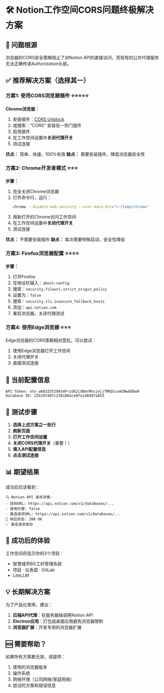 # 🛠️ Notion工作空间CORS问题终极解决方案

## 🚨 问题根源
浏览器的CORS安全策略阻止了对Notion API的直接访问，而现有的公共代理服务无法正确传递Authorization头部。

## ✅ 推荐解决方案（选择其一）

### 方案1: 使用CORS浏览器插件 ⭐️⭐️⭐️⭐️⭐️

**Chrome浏览器：**
1. 安装插件：[CORS Unblock](https://chrome.google.com/webstore/detail/cors-unblock/lfhmikememgdcahcdlaciloancbhjino)
2. 或搜索："CORS" 安装任一热门插件
3. 启用插件
4. 在工作空间设置中**关闭代理开关**
5. 测试连接

**优点：** 简单、快速、100%有效
**缺点：** 需要安装插件，降低浏览器安全性

### 方案2: Chrome开发者模式 ⭐️⭐️⭐️

**步骤：**
1. 完全关闭Chrome浏览器
2. 打开命令行，运行：
   ```bash
   chrome --disable-web-security --user-data-dir="c:/temp/chrome"
   ```
3. 用新打开的Chrome访问工作空间
4. 在工作空间设置中**关闭代理开关**
5. 测试连接

**优点：** 不需要安装插件
**缺点：** 每次需要特殊启动，安全性降低

### 方案3: Firefox浏览器配置 ⭐️⭐️⭐️⭐️

**步骤：**
1. 打开Firefox
2. 在地址栏输入：`about:config`
3. 搜索：`security.fileuri.strict_origin_policy`
4. 设置为：`false`
5. 搜索：`security.tls.insecure_fallback_hosts`
6. 添加：`api.notion.com`
7. 重启浏览器，关闭代理测试

### 方案4: 使用Edge浏览器 ⭐️⭐️⭐️

Edge浏览器的CORS策略相对宽松，可以尝试：
1. 使用Edge浏览器打开工作空间
2. 关闭代理开关
3. 直接测试连接

## 🎯 当前配置信息

```
API Token: ntn_w68325529954PrySK2idOmrMnzjejjTMkDisxH2NwbObw0
Database ID: 22b197407c238188ace9fe148487a853
```

## 🔧 测试步骤

1. **选择上述方案之一执行**
2. **刷新页面**
3. **打开工作空间设置**
4. **关闭CORS代理开关**（重要！）
5. **填入API配置信息**
6. **点击测试连接**

## 📊 期望结果

成功后应该看到：
```
🔍 Notion API 请求详情:
- 目标URL: https://api.notion.com/v1/databases/...
- 使用代理: false
- 直连请求URL: https://api.notion.com/v1/databases/...
📡 响应状态: 200 OK
✅ 直连请求成功
```

## 🎉 成功后的体验

工作空间将显示你的3个项目：
- 智慧城市BG工时管理系统
- 项目 · 仪表盘 · GitLab  
- LiteLLM

## 💡 长期解决方案

为了产品化使用，建议：
1. **后端API代理**：在服务器端调用Notion API
2. **Electron应用**：打包成桌面应用避免浏览器限制
3. **浏览器扩展**：开发专用的浏览器扩展

## 🆘 需要帮助？

如果所有方案都无效，请提供：
1. 使用的浏览器版本
2. 操作系统
3. 网络环境（公司网络/家庭网络）
4. 尝试的方案和错误信息